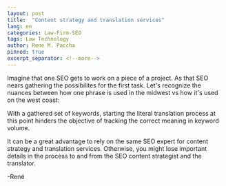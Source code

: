 ```yaml
---
layout: post
title:  "Content strategy and translation services"
lang: en
categories: Law-Firm-SEO
tags: Law Technology
author: Rene M. Paccha
pinned: true
excerpt_separator: <!--more-->
---
```


Imagine that one SEO gets to work on a piece of a project. As that SEO nears gathering the possibilites for the first task. Let's recognize the nuances between how one phrase is used in the midwest vs how it's used on the west coast:

With a gathered set of keywords, starting the literal translation process at this point hinders the objective of tracking the correct meaning in keyword volume.


It can be a great advantage to rely on the same SEO expert for content strategy and translation services. Otherwise, you might lose important details in the process to and from the SEO content strategist and the translator.

-René
